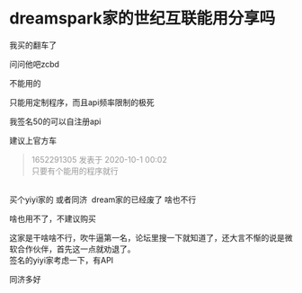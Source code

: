 # dreamspark家的世纪互联能用分享吗


我买的翻车了

问问他吧zcbd<img src="static/image/smiley/yct/013.gif" smilieid="43" border="0" alt="" />

不能用的 

只能用定制程序，而且api频率限制的极死

我签名50的可以自注册api <img src="static/image/smiley/default/lol.gif" smilieid="12" border="0" alt="" />

建议上官方车

<div class="quote"><blockquote><font color="#999999">1652291305 发表于 2020-10-1 00:02</font><br />
<font color="#999999">只要有个能用的程序就行</font></blockquote></div><br />
买个yiyi家的 或者同济&nbsp;&nbsp;dream家的已经废了 啥也不行

啥也用不了，不建议购买

这家是干啥啥不行，吹牛逼第一名，论坛里搜一下就知道了，还大言不惭的说是微软合作伙伴，首先这一点就劝退了。<br />
签名的yiyi家考虑一下，有API

同济多好
